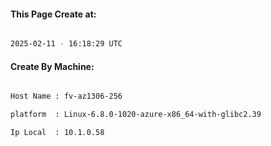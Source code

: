 
   
#### This Page Create at:

```bash

2025-02-11 - 16:18:29 UTC

```

#### Create By Machine:

```bash

Host Name : fv-az1306-256

platform  : Linux-6.8.0-1020-azure-x86_64-with-glibc2.39

Ip Local  : 10.1.0.58

```

